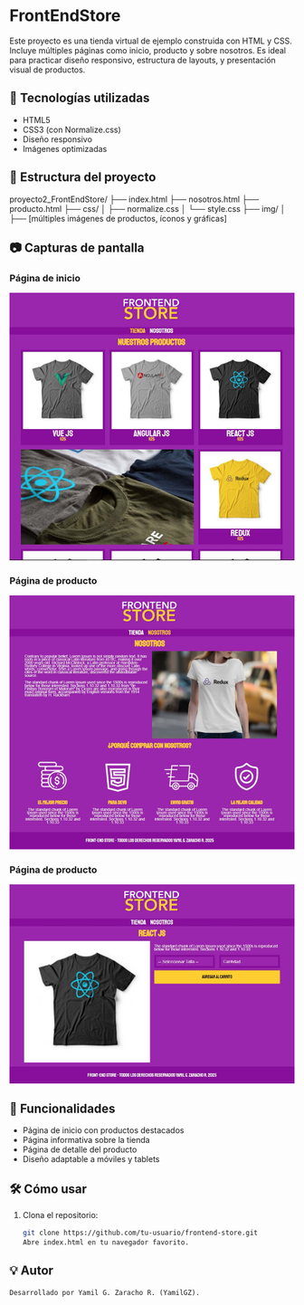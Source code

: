 # FrontEndStore

Este proyecto es una tienda virtual de ejemplo construida con HTML y CSS. Incluye múltiples páginas como inicio, producto y sobre nosotros. Es ideal para practicar diseño responsivo, estructura de layouts, y presentación visual de productos.

## 🚀 Tecnologías utilizadas

- HTML5
- CSS3 (con Normalize.css)
- Diseño responsivo
- Imágenes optimizadas

## 📁 Estructura del proyecto
proyecto2_FrontEndStore/ ├── index.html ├── nosotros.html ├── producto.html ├── css/ │ ├── normalize.css │ └── style.css ├── img/ │ ├── [múltiples imágenes de productos, íconos y gráficas]

## 📷 Capturas de pantalla

### Página de inicio
![Inicio](img/HomePage.JPG)

### Página de producto
![Nosotros](img/NosotrosPage.JPG)

### Página de producto
![Producto](img/ProductoPage.JPG)

## 🧩 Funcionalidades

- Página de inicio con productos destacados
- Página informativa sobre la tienda
- Página de detalle del producto
- Diseño adaptable a móviles y tablets

## 🛠️ Cómo usar

1. Clona el repositorio:
   ```bash
   git clone https://github.com/tu-usuario/frontend-store.git
   Abre index.html en tu navegador favorito.

## 💡 Autor
    Desarrollado por Yamil G. Zaracho R. (YamilGZ).